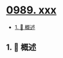 # [0989. xxx](https://github.com/Tdahuyou/TNotes.leetcode/tree/main/notes/0989.%20xxx)

<!-- region:toc -->

- [1. 📝 概述](#1--概述)

<!-- endregion:toc -->

## 1. 📝 概述
